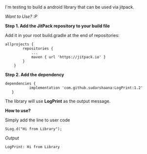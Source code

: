 I'm testing to build a android library that can be used via jitpack.

_Want to Use? :P_

**Step 1. Add the JitPack repository to your build file**

Add it in your root build.gradle at the end of repositories:

```
allprojects {
		repositories {
			...
			maven { url 'https://jitpack.io' }
		}
	}
  ```
  
  
  **Step 2. Add the dependency**
  
 ```
 dependencies {
	        implementation 'com.github.sudarshaana:LogPrint:1.2'
	}
  ```
  
The library will use __**LogPrint**__ as the output message.

**How to use?**

Simply add the line to user code
```
SLog.d("Hi from Library");
```

*Output*
```
LogPrint: Hi from Library
```
